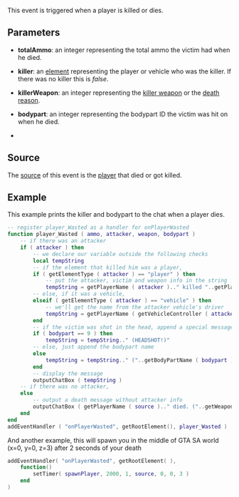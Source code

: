This event is triggered when a player is killed or dies.

Parameters
----------

-   **totalAmmo**: an integer representing the total ammo the victim had when he died.
-   **killer**: an [element](/docs/element.md "wikilink") representing the player or vehicle who was the killer. If there was no killer this is *false*.
-   **killerWeapon**: an integer representing the [killer weapon](/docs/weapons.md "wikilink") or the [death reason](/docs/death_reasons.md "wikilink").
-   **bodypart**: an integer representing the bodypart ID the victim was hit on when he died.

-   

Source
------

The [source](/docs/event_system#event_source.md "wikilink") of this event is the [player](/docs/player.md "wikilink") that died or got killed.

Example
-------

This example prints the killer and bodypart to the chat when a player dies.

``` lua
-- register player_Wasted as a handler for onPlayerWasted
function player_Wasted ( ammo, attacker, weapon, bodypart )
    -- if there was an attacker
    if ( attacker ) then
        -- we declare our variable outside the following checks
        local tempString
        -- if the element that killed him was a player,
        if ( getElementType ( attacker ) == "player" ) then
            -- put the attacker, victim and weapon info in the string
            tempString = getPlayerName ( attacker ).." killed "..getPlayerName ( source ).." ("..getWeaponNameFromID ( weapon )..")"
        -- else, if it was a vehicle,
        elseif ( getElementType ( attacker ) == "vehicle" ) then
            -- we'll get the name from the attacker vehicle's driver
            tempString = getPlayerName ( getVehicleController ( attacker ) ).." killed "..getPlayerName ( source ).." ("..getWeaponNameFromID ( weapon )..")"
        end
        -- if the victim was shot in the head, append a special message
        if ( bodypart == 9 ) then
            tempString = tempString.." (HEADSHOT!)"
        -- else, just append the bodypart name
        else
            tempString = tempString.." ("..getBodyPartName ( bodypart )..")"
        end
        -- display the message
        outputChatBox ( tempString )
    -- if there was no attacker,
    else
        -- output a death message without attacker info
        outputChatBox ( getPlayerName ( source ).." died. ("..getWeaponNameFromID ( weapon )..") ("..getBodyPartName ( bodypart )..")" )
    end
end
addEventHandler ( "onPlayerWasted", getRootElement(), player_Wasted )
```

And another example, this will spawn you in the middle of GTA SA world (x=0, y=0, z=3) after 2 seconds of your death

``` lua
addEventHandler( "onPlayerWasted", getRootElement( ),
    function()
        setTimer( spawnPlayer, 2000, 1, source, 0, 0, 3 )
    end
)
```
